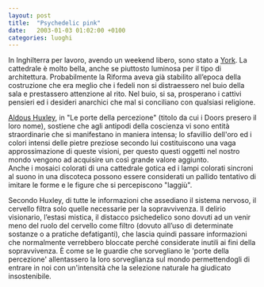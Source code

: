 ```yaml
---
layout: post
title:  "Psychedelic pink"
date:   2003-01-03 01:02:00 +0100
categories: luoghi
---
```

In Inghilterra per lavoro, avendo un weekend libero, sono stato a [York](http://it.wikipedia.org/wiki/York). La cattedrale è molto bella, anche se piuttosto luminosa per il tipo di architettura. Probabilmente la Riforma aveva già stabilito all’epoca della costruzione che era meglio che i fedeli non si distraessero nel buio della sala e prestassero attenzione al rito. Nel buio, si sa, prosperano i cattivi pensieri ed i desideri anarchici che mal si conciliano con qualsiasi religione.

[Aldous Huxley](http://it.wikipedia.org/wiki/Aldous_Huxley), in "Le porte della percezione" (titolo da cui i Doors presero il loro nome), sostiene che agli antipodi della coscienza vi sono entità straordinarie che si manifestano in maniera intensa; lo sfavillio dell'oro ed i colori intensi delle pietre preziose secondo lui costituiscono una vaga approssimazione di queste visioni, per questo questi oggetti nel nostro mondo vengono ad acquisire un così grande valore aggiunto.  
Anche i mosaici colorati di una cattedrale gotica ed i lampi colorati sincroni al suono in una discoteca possono essere considerati un pallido tentativo di imitare le forme e le figure che si percepiscono "laggiù".

Secondo Huxley, di tutte le informazioni che assediano il sistema nervoso, il cervello filtra solo quelle necessarie per la sopravvivenza. Il delirio visionario, l’estasi mistica, il distacco psichedelico sono dovuti ad un venir meno del ruolo del cervello come filtro (dovuto all’uso di determinate sostanze o a pratiche defatiganti), che lascia quindi passare informazioni che normalmente verrebbero bloccate perché considerate inutili ai fini della sopravvivenza.
È come se le guardie che sorvegliano le 'porte della percezione' allentassero la loro sorveglianza sul mondo permettendogli di entrare in noi con un'intensità che la selezione naturale ha giudicato insostenibile.